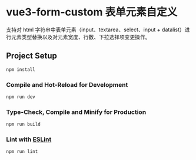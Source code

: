 # vue3-form-custom 表单元素自定义

支持对 html 字符串中表单元素（input、textarea、select、input + datalist）进行元素类型替换以及对元素宽度、行数、下拉选择项变更操作。

## Project Setup

```sh
npm install
```

### Compile and Hot-Reload for Development

```sh
npm run dev
```

### Type-Check, Compile and Minify for Production

```sh
npm run build
```

### Lint with [ESLint](https://eslint.org/)

```sh
npm run lint
```
